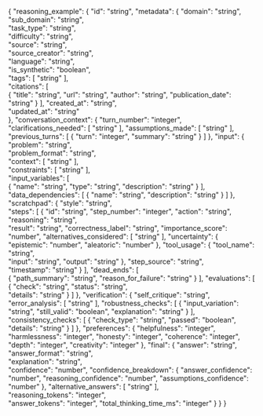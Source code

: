 {
  "reasoning_example": {
    "id": "string",
    "metadata": {
      "domain": "string",                     
      "sub_domain": "string",                 
      "task_type": "string",                  
      "difficulty": "string",                 
      "source": "string",                     
      "source_creator": "string",             
      "language": "string",                   
      "is_synthetic": "boolean",              
      "tags": [ "string" ],                    
      "citations": [                          
        {
          "title": "string",
          "url": "string",
          "author": "string",
          "publication_date": "string"
        }
      ],
      "created_at": "string",                 
      "updated_at": "string"                  
    },
    "conversation_context": {
      "turn_number": "integer",
      "clarifications_needed": [ "string" ],
      "assumptions_made": [ "string" ],
      "previous_turns": [
        {
          "turn": "integer",
          "summary": "string"
        }
      ]
    },
    "input": {
      "problem": "string",                   
      "problem_format": "string",            
      "context": [ "string" ],               
      "constraints": [ "string" ],           
      "input_variables": [                   
        {
          "name": "string",
          "type": "string",
          "description": "string"
        }
      ],
      "data_dependencies": [
        {
          "name": "string",
          "description": "string"
        }
      ]
    },
    "scratchpad": {
      "style": "string",                      
      "steps": [
        {
          "id": "string",
          "step_number": "integer",
          "action": "string",                 
          "reasoning": "string",              
          "result": "string",
          "correctness_label": "string",
          "importance_score": "number",
          "alternatives_considered": [ "string" ],
          "uncertainty": {
            "epistemic": "number",
            "aleatoric": "number"
          },
          "tool_usage": {
            "tool_name": "string",            
            "input": "string",
            "output": "string"
          },
          "step_source": "string",            
          "timestamp": "string"
        }
      ],
      "dead_ends": [                          
        {
          "path_summary": "string",
          "reason_for_failure": "string"
        }
      ],
      "evaluations": [                        
        {
          "check": "string",
          "status": "string",                 
          "details": "string"
        }
      ]
    },
    "verification": {
      "self_critique": "string",
      "error_analysis": [ "string" ],
      "robustness_checks": [
        {
          "input_variation": "string",
          "still_valid": "boolean",
          "explanation": "string"
        }
      ],
      "consistency_checks": [
        {
          "check_type": "string",
          "passed": "boolean",
          "details": "string"
        }
      ]
    },
    "preferences": {
      "helpfulness": "integer",
      "harmlessness": "integer",
      "honesty": "integer",
      "coherence": "integer",
      "depth": "integer",
      "creativity": "integer"
    },
    "final": {
      "answer": "string",                     
      "answer_format": "string",              
      "explanation": "string",                
      "confidence": "number",
      "confidence_breakdown": {
        "answer_confidence": "number",
        "reasoning_confidence": "number",
        "assumptions_confidence": "number"
      },
      "alternative_answers": [ "string" ],    
      "reasoning_tokens": "integer",          
      "answer_tokens": "integer",
      "total_thinking_time_ms": "integer"
    }
  }
}